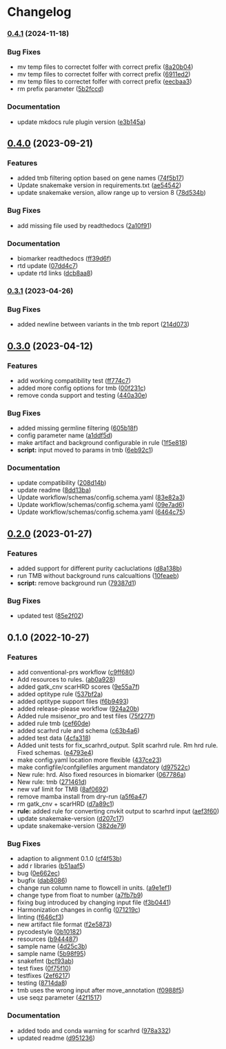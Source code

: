 # Changelog

### [0.4.1](https://www.github.com/hydra-genetics/biomarker/compare/v0.4.0...v0.4.1) (2024-11-18)


### Bug Fixes

* mv temp files to correctet folfer with correct prefix ([8a20b04](https://www.github.com/hydra-genetics/biomarker/commit/8a20b04189945abeaaa042eb7149c234d97e4c38))
* mv temp files to correctet folfer with correct prefix ([6911ed2](https://www.github.com/hydra-genetics/biomarker/commit/6911ed28344e78a18d34c1e6d941b01a11b4ebce))
* mv temp files to correctet folfer with correct prefix ([eecbaa3](https://www.github.com/hydra-genetics/biomarker/commit/eecbaa37e2849411d20a741024745e31481407b0))
* rm prefix parameter ([5b2fccd](https://www.github.com/hydra-genetics/biomarker/commit/5b2fccd82e92fbb6f8c058b0a79a612cdca98afc))


### Documentation

* update mkdocs rule plugin version ([e3b145a](https://www.github.com/hydra-genetics/biomarker/commit/e3b145af042d49fd9cd66def455c8112556e8955))

## [0.4.0](https://www.github.com/hydra-genetics/biomarker/compare/v0.3.1...v0.4.0) (2023-09-21)


### Features

* added tmb filtering option based on gene names ([74f5b17](https://www.github.com/hydra-genetics/biomarker/commit/74f5b176e8e45ec44d964b0e5a85a2ffe777ebe1))
* Update snakemake version in requirements.txt ([ae54542](https://www.github.com/hydra-genetics/biomarker/commit/ae54542b5004d830c20075e5c5dd6dfad7ff13fb))
* update snakemake version, allow range up to version 8 ([78d534b](https://www.github.com/hydra-genetics/biomarker/commit/78d534b32af81ae83f15acc803014fc2f97aeab2))


### Bug Fixes

* add missing file used by readthedocs ([2a10f91](https://www.github.com/hydra-genetics/biomarker/commit/2a10f912e9407ab5c96813707c879a7d4e97f084))


### Documentation

* biomarker readthedocs ([ff39d6f](https://www.github.com/hydra-genetics/biomarker/commit/ff39d6f5d609f797ceb5271bbc12aa8a8df7bb5f))
* rtd update ([07dd4c7](https://www.github.com/hydra-genetics/biomarker/commit/07dd4c7c3df8365fe96fd4c30349465586a1c38b))
* update rtd links ([dcb8aa8](https://www.github.com/hydra-genetics/biomarker/commit/dcb8aa811ebaba0cff539be8f1bf146c5fefd4a9))

### [0.3.1](https://www.github.com/hydra-genetics/biomarker/compare/v0.3.0...v0.3.1) (2023-04-26)


### Bug Fixes

* added newline between variants in the tmb report ([214d073](https://www.github.com/hydra-genetics/biomarker/commit/214d0736ef6a36759e22574500dc509c918841c0))

## [0.3.0](https://www.github.com/hydra-genetics/biomarker/compare/v0.2.0...v0.3.0) (2023-04-12)


### Features

* add working compatibility test ([ff774c7](https://www.github.com/hydra-genetics/biomarker/commit/ff774c7621f03e5d370285c9423070db466c25c5))
* added more config options for tmb ([00f231c](https://www.github.com/hydra-genetics/biomarker/commit/00f231cbd9d368eb36bb10708aba5d9fcf8e1da1))
* remove conda support and testing ([440a30e](https://www.github.com/hydra-genetics/biomarker/commit/440a30ea208b3ab1db4ba68014142b314c2408bc))


### Bug Fixes

* added missing germline filtering ([605b18f](https://www.github.com/hydra-genetics/biomarker/commit/605b18f387549865c1f6acfd1e96ad832745c037))
* config parameter name ([a1ddf5d](https://www.github.com/hydra-genetics/biomarker/commit/a1ddf5da55b527894df9c8916f3131030a44306d))
* make artifact and background configurable in rule ([1f5e818](https://www.github.com/hydra-genetics/biomarker/commit/1f5e818bcf23bbebe7be40a9e7aaa6042525f38f))
* **script:** input moved to params in tmb ([6eb92c1](https://www.github.com/hydra-genetics/biomarker/commit/6eb92c1f9dadc44a3e52af2da65e4359444bf371))


### Documentation

* update compatibility ([208d14b](https://www.github.com/hydra-genetics/biomarker/commit/208d14bcc74ef71c6ab0500ae22e01506199c847))
* update readme ([8dd13ba](https://www.github.com/hydra-genetics/biomarker/commit/8dd13bac56ed63e8fff6c0107c9d3241b3b2012d))
* Update workflow/schemas/config.schema.yaml ([83e82a3](https://www.github.com/hydra-genetics/biomarker/commit/83e82a3e787a4fba9102e290f13244d8e7e81000))
* Update workflow/schemas/config.schema.yaml ([09e7ad6](https://www.github.com/hydra-genetics/biomarker/commit/09e7ad6a962370558dfc80d115a991f34c45e3bb))
* Update workflow/schemas/config.schema.yaml ([6464c75](https://www.github.com/hydra-genetics/biomarker/commit/6464c75cff642cbd5c9795cd54ca1a5f4e7098fa))

## [0.2.0](https://www.github.com/hydra-genetics/biomarker/compare/v0.1.0...v0.2.0) (2023-01-27)


### Features

* added support for different purity cacluclations ([d8a138b](https://www.github.com/hydra-genetics/biomarker/commit/d8a138b1a945d8abd5ac6a332fa6f3b83b5874e3))
* run TMB without background runs calcualtions ([10feaeb](https://www.github.com/hydra-genetics/biomarker/commit/10feaeb0ec573d4b77ed22789ac3d638821f55fa))
* **script:** remove background run ([79387d1](https://www.github.com/hydra-genetics/biomarker/commit/79387d114faa5194f9815443a50fbfea396fc6ed))


### Bug Fixes

* updated test ([85e2f02](https://www.github.com/hydra-genetics/biomarker/commit/85e2f02b5670ed4a06a36a405c00fcd1b1d5f8c8))

## 0.1.0 (2022-10-27)


### Features

* add conventional-prs workflow ([c9ff680](https://www.github.com/hydra-genetics/biomarker/commit/c9ff6809a6c5c2c65231cc4cb4939e7d9e2fb589))
* Add resources to rules. ([ab0a928](https://www.github.com/hydra-genetics/biomarker/commit/ab0a928631f34be77a48ac3f19a12297e793695e))
* added gatk_cnv scarHRD scores ([9e55a7f](https://www.github.com/hydra-genetics/biomarker/commit/9e55a7fef20c06a7d67b3387f55eb17dd3eaef40))
* added optitype rule ([537bf2a](https://www.github.com/hydra-genetics/biomarker/commit/537bf2a0a7db877ce31ce207b91173bebb3654d9))
* added optitype support files ([f6b9493](https://www.github.com/hydra-genetics/biomarker/commit/f6b94939ae98503b4e07e195a805e7206b4a744b))
* added release-please workflow ([924a20b](https://www.github.com/hydra-genetics/biomarker/commit/924a20b1841aae103f56bb16446f51ac1ab79fe8))
* Added rule msisenor_pro and test files ([75f277f](https://www.github.com/hydra-genetics/biomarker/commit/75f277f774d4966e7e8d2c7f264d9276171f8096))
* added rule tmb ([cef60de](https://www.github.com/hydra-genetics/biomarker/commit/cef60deb99c7d58e2ab367fc8bde67656f763ac4))
* added scarhrd rule and schema ([c63b4a6](https://www.github.com/hydra-genetics/biomarker/commit/c63b4a6b6ffb746deff4f3f9b82a0409aaabbf62))
* added test data ([4cfa318](https://www.github.com/hydra-genetics/biomarker/commit/4cfa318ff1d93807356f9fa2b25682fdae034e01))
* Added unit tests for fix_scarhrd_output. Split scarhrd rule. Rm hrd rule. Fixed schemas. ([e4793e4](https://www.github.com/hydra-genetics/biomarker/commit/e4793e4ea1d4d1d1388a3093701c74b7034e9c26))
* make config.yaml location more flexible ([437ce23](https://www.github.com/hydra-genetics/biomarker/commit/437ce23e42f2b576c7e6d0dbed71e38471c7cd8f))
* make configfile/confgilefiles argument mandatory ([d97522c](https://www.github.com/hydra-genetics/biomarker/commit/d97522cb22591cf242d70c4f056eb9e391da53b0))
* New rule: hrd. Also fixed resources in biomarker ([067786a](https://www.github.com/hydra-genetics/biomarker/commit/067786adfafaa6382e031304bfbd69acd07956e6))
* New rule: tmb ([271461d](https://www.github.com/hydra-genetics/biomarker/commit/271461dd889449f559f1fc9ec021d0843e41d3a9))
* new vaf limit for TMB ([8af0692](https://www.github.com/hydra-genetics/biomarker/commit/8af06924249b856fa05c5bff98de0b0aa5eb27d9))
* remove mamba install from dry-run ([a5f6a47](https://www.github.com/hydra-genetics/biomarker/commit/a5f6a471670ad4beed858edb3b4dee0cab8af074))
* rm gatk_cnv + scarHRD ([d7a89c1](https://www.github.com/hydra-genetics/biomarker/commit/d7a89c100f564202deb6596c0aa4dd11a3c65710))
* **rule:** added rule for converting cnvkit output to scarhrd input ([aef3f60](https://www.github.com/hydra-genetics/biomarker/commit/aef3f608d336e9d8a8dd573fa3465610b96a0bfa))
* update snakemake-version ([d207c17](https://www.github.com/hydra-genetics/biomarker/commit/d207c17f229bbb17557b573102fe7f6f54bff894))
* update snakemake-version ([382de79](https://www.github.com/hydra-genetics/biomarker/commit/382de7950bb6062c504a6b8b5d9c86fc337e2eec))


### Bug Fixes

* adaption to alignment 0.1.0 ([cf4f53b](https://www.github.com/hydra-genetics/biomarker/commit/cf4f53b54ceeccb58ea7b128d582c2576ecc8a0e))
* add r libraries ([b51aaf5](https://www.github.com/hydra-genetics/biomarker/commit/b51aaf571505e893f64e8ec58152a81bff157569))
* bug ([0e662ec](https://www.github.com/hydra-genetics/biomarker/commit/0e662ec2adb87cee2a45348ec6a58e067d1a85f8))
* bugfix ([dab8086](https://www.github.com/hydra-genetics/biomarker/commit/dab808607e6b7eaf425d2cd98db46cae9b7c9ccd))
* change run column name to flowcell in units. ([a9e1ef1](https://www.github.com/hydra-genetics/biomarker/commit/a9e1ef1c65dcb497138aac3ac0e58b9c872d8f7f))
* change type from float to number ([a7fb7b9](https://www.github.com/hydra-genetics/biomarker/commit/a7fb7b94a1aacdc03e7f7e949d8ad63dfac8be20))
* fixing bug introduced by changing input file ([f3b0441](https://www.github.com/hydra-genetics/biomarker/commit/f3b04418f8fa7053a9f2578acbd25fd2bc1b2af9))
* Harmonization changes in config ([071219c](https://www.github.com/hydra-genetics/biomarker/commit/071219cda6ba4736d6fe3a07d35fc0d09769ac31))
* linting ([f646cf3](https://www.github.com/hydra-genetics/biomarker/commit/f646cf33ba25cd6327bc244212ea7951263680b0))
* new artifact file format ([f2e5873](https://www.github.com/hydra-genetics/biomarker/commit/f2e58737eaf1136ab37d25aa3aa46297501702e7))
* pycodestyle ([0b10182](https://www.github.com/hydra-genetics/biomarker/commit/0b101823e816df6e7a7a40f6113dd151d83bebb4))
* resources ([b944487](https://www.github.com/hydra-genetics/biomarker/commit/b9444870e89809e02aed997289e5b926097a2765))
* sample name ([4d25c3b](https://www.github.com/hydra-genetics/biomarker/commit/4d25c3b44b06ee1b5646ce4e73c1732a19741880))
* sample name ([5b98f95](https://www.github.com/hydra-genetics/biomarker/commit/5b98f957a65c7ad2e698ba4e146e67eafcaf27cc))
* snakefmt ([bcf93ab](https://www.github.com/hydra-genetics/biomarker/commit/bcf93abc99442ad7974bb0e33e0332e3ce42c58d))
* test fixes ([0f75f10](https://www.github.com/hydra-genetics/biomarker/commit/0f75f102d64105ae5af8696073b84983faaf267c))
* testfixes ([2ef6217](https://www.github.com/hydra-genetics/biomarker/commit/2ef62170000f9d7c4ba20f34e94e4d4f7f029985))
* testing ([8714da8](https://www.github.com/hydra-genetics/biomarker/commit/8714da8e3ac44efecfd34ed55137ee1732f11568))
* tmb uses the wrong input after move_annotation ([f0988f5](https://www.github.com/hydra-genetics/biomarker/commit/f0988f527b977251f9af55f0034287397a79fea5))
* use seqz parameter ([42f1517](https://www.github.com/hydra-genetics/biomarker/commit/42f1517e6bfac5fedab06e91d1a64d8c10577268))


### Documentation

* added todo and conda warning for scarhrd ([978a332](https://www.github.com/hydra-genetics/biomarker/commit/978a3320fd17b23ac56a225e037cc9f994805994))
* updated readme ([d951236](https://www.github.com/hydra-genetics/biomarker/commit/d951236b42cf6e2054ab2e041661370ec1b240bb))

